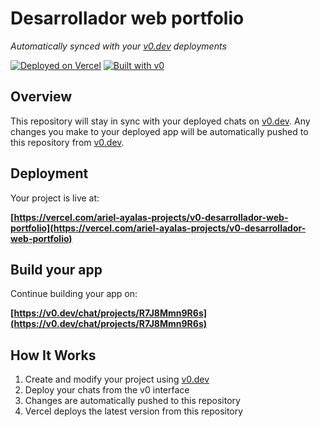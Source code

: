 # Desarrollador web portfolio

*Automatically synced with your [v0.dev](https://v0.dev) deployments*

[![Deployed on Vercel](https://img.shields.io/badge/Deployed%20on-Vercel-black?style=for-the-badge&logo=vercel)](https://vercel.com/ariel-ayalas-projects/v0-desarrollador-web-portfolio)
[![Built with v0](https://img.shields.io/badge/Built%20with-v0.dev-black?style=for-the-badge)](https://v0.dev/chat/projects/R7J8Mmn9R6s)

## Overview

This repository will stay in sync with your deployed chats on [v0.dev](https://v0.dev).
Any changes you make to your deployed app will be automatically pushed to this repository from [v0.dev](https://v0.dev).

## Deployment

Your project is live at:

**[https://vercel.com/ariel-ayalas-projects/v0-desarrollador-web-portfolio](https://vercel.com/ariel-ayalas-projects/v0-desarrollador-web-portfolio)**

## Build your app

Continue building your app on:

**[https://v0.dev/chat/projects/R7J8Mmn9R6s](https://v0.dev/chat/projects/R7J8Mmn9R6s)**

## How It Works

1. Create and modify your project using [v0.dev](https://v0.dev)
2. Deploy your chats from the v0 interface
3. Changes are automatically pushed to this repository
4. Vercel deploys the latest version from this repository
